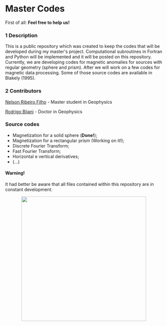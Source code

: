 # Master Codes


First of all: **Feel free to help us!**


### 1 Description
This is a public repository which was created to keep the codes that will be developed during my master's project. Computational subroutines in Fortran and Python will be implemented and it will be posted on this repository. Currently, we are developing codes for magnetic anomalies for sources with regular geometry (sphere and prism). After we will work on a few codes for magnetic data processing. Some of those source codes are available in Blakely (1995).


### 2 Contributors

[Nelson Ribeiro Filho](http://lattes.cnpq.br/1419249921258591) - Master student in Geophysics

[Rodrigo Bijani](http://lattes.cnpq.br/2331435604103641) - Doctor in Geophysics


### Source codes 
* Magnetization for a solid sphere (**Done!**);
* Magnetization for a rectangular prism (Working on it!);
* Discrete Fourier Transform;
* Fast Fourier Transform;
* Horizontal e vertical derivatives;
* (...)


#### Warning!
It had better be aware that all files contained within this repository are in constant development.

<p align="center">
  <img height="400" src="https://www.whiteheatdesign.co.uk/wp-content/uploads/working-on-it-large.jpg" />
</p>
